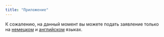 ```yaml
---
title: "Приложение"
---
```


К сожалению, на данный момент вы можете подать заявление только на [немецком](/einziehen) и [английском](/en/moving-in) языках.
